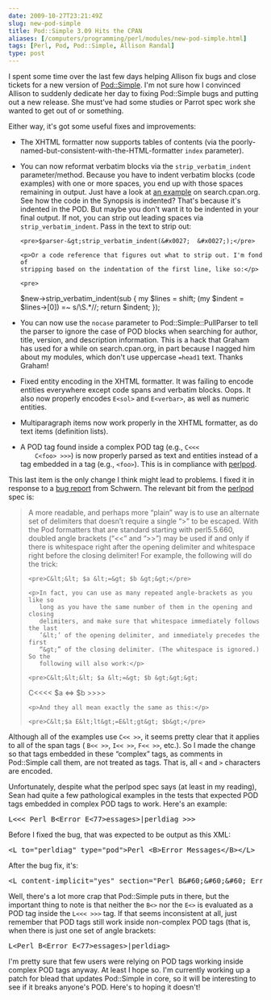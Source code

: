 ```yaml
--- 
date: 2009-10-27T23:21:49Z
slug: new-pod-simple
title: Pod::Simple 3.09 Hits the CPAN
aliases: [/computers/programming/perl/modules/new-pod-simple.html]
tags: [Perl, Pod, Pod::Simple, Allison Randal]
type: post
---
```


<p>I spent some time over the last few days helping Allison fix bugs and close
tickets for a new version of
<a href="http://search.cpan.org/perldoc?Pod::Simple" title="Pod::Simple on CPAN">Pod::Simple</a>. I'm not sure how I convinced Allison to suddenly
dedicate her day to fixing Pod::Simple bugs and putting out a new release. She
must've had some studies or Parrot spec work she wanted to get out of or
something.</p>

<p>Either way, it's got some useful fixes and improvements:</p>

<ul>
  <li><p>The XHTML formatter now supports tables of contents (via the
  poorly-named-but-consistent-with-the-HTML-formatter <code>index</code>
  parameter).</p></li>

  <li>
    <p>You can now reformat verbatim blocks via the
    <code>strip_verbatim_indent</code> parameter/method. Because you have to
    indent verbatim blocks (code examples) with one or more spaces, you end up
    with those spaces remaining in output. Just have a look at
    <a href="http://search.cpan.org/perldoc?DBIx::Connector" title="DBix::Connector">an example</a> on search.cpan.org. See how the
    code in the Synopsis is indented? That's because it's indented in the POD.
    But maybe you don't want it to be indented in your final output. If not, you can 
    strip out leading spaces via <code>strip_verbatim_indent</code>. Pass in
    the text to strip out:</p>

    <pre>$parser-&gt;strip_verbatim_indent(&#x0027;  &#x0027;);</pre>

    <p>Or a code reference that figures out what to strip out. I'm fond of
    stripping based on the indentation of the first line, like so:</p>

    <pre>
$new-&gt;strip_verbatim_indent(sub {
      my $lines = shift;
      (my $indent = $lines-&gt;[0]) =~ s/\S.*//;
      return $indent;
  });
</pre>
  </li>

  <li><p>You can now use the <code>nocase</code> parameter to
      Pod::Simple::PullParser to tell the parser to ignore the case of POD
      blocks when searching for author, title, version, and description
      information. This is a hack that Graham has used for a while on
      search.cpan.org, in part because I nagged him about my modules, which
      don't use uppercase <code>=head1</code> text. Thanks Graham!</p></li>

  <li><p>Fixed entity encoding in the XHTML formatter. It was failing to
      encode entities everywhere except code spans and verbatim blocks. Oops.
      It also now properly encodes <code>E&lt;sol&gt;</code> and
      <code>E&lt;verbar&gt;</code>, as well as numeric entities.</p></li>

  <li><p>Multiparagraph items now work properly in the XHTML formatter, as do
      text items (definition lists).</p></li>

  <li><p>A POD tag found inside a complex POD tag (e.g., <code>C&lt;&lt;&lt;
	C&lt;foo&gt; &gt;&gt;&gt;</code>) is now properly parsed as text and
	entities instead of a tag embedded in a tag (e.g.,
        <code>&lt;foo&gt;</code>). This is in compliance
        with <a href="http://search.cpan.org/perldoc?perlpod">perlpod</a>.</p></li>
</ul>

<p>This last item is the only change I think might lead to problems. I fixed
it in response to
a <a href="https://rt.cpan.org/Public/Bug/Display.html?id=12239" title="C&lt;&lt;&lt; C&lt;&lt;foo&gt;&gt; &gt;&gt;&gt; not rendered
properly.">bug report</a> from Schwern. The relevant bit from
the <a href="http://search.cpan.org/perldoc?perlpod">perlpod</a> spec is:</p>

<blockquote>
    <p>A more readable, and perhaps more “plain” way is to use an alternate
       set of delimiters that doesn’t require a single “&gt;” to be escaped.
       With the Pod formatters that are standard starting with perl5.5.660,
       doubled angle brackets (“&lt;&lt;” and “&gt;&gt;”) may be used if and
       only if there is whitespace right after the opening delimiter and
       whitespace right before the closing delimiter! For example, the
       following will do the trick:</p>

    <pre>C&lt;&lt; $a &lt;=&gt; $b &gt;&gt;</pre>

    <p>In fact, you can use as many repeated angle‐brackets as you like so
       long as you have the same number of them in the opening and closing
       delimiters, and make sure that whitespace immediately follows the last
       ’&lt;’ of the opening delimiter, and immediately precedes the first
       “&gt;” of the closing delimiter. (The whitespace is ignored.) So the
       following will also work:</p>

    <pre>C&lt;&lt;&lt; $a &lt;=&gt; $b &gt;&gt;&gt;
C&lt;&lt;&lt;&lt;  $a &lt;=&gt; $b     &gt;&gt;&gt;&gt;</pre>

    <p>And they all mean exactly the same as this:</p>

    <pre>C&lt;$a E&lt;lt&gt;=E&lt;gt&gt; $b&gt;</pre>
</blockquote>

<p>Although all of the examples use <code>C&lt;&lt; &gt;&gt;</code>, it seems
pretty clear that it applies to all of the span tags (
<code>B&lt;&lt; &gt;&gt;</code>, <code>I&lt;&lt; &gt;&gt;</code>,
<code>F&lt;&lt; &gt;&gt;</code>, etc.). So I made the change so that tags
embedded in these “complex” tags, as comments in Pod::Simple call them, are
not treated as tags. That is, all <code>&lt;</code> and <code>&gt;</code>
characters are encoded.</p>

<p>Unfortunately, despite what the perlpod spec says (at least in my reading),
Sean had quite a few pathological examples in the tests that expected POD tags
embedded in complex POD tags to work. Here's an example:</p>

<pre>L&lt;&lt;&lt; Perl B&lt;Error E&lt;77&gt;essages&gt;|perldiag &gt;&gt;&gt;</pre>

<p>Before I fixed the bug, that was expected to be output as this XML:</p>

<pre>&lt;L to=&quot;perldiag&quot; type=&quot;pod&quot;&gt;Perl &lt;B&gt;Error Messages&lt;/B&gt;&lt;/L&gt;</pre>

<p>After the bug fix, it's:</p>

<pre>&lt;L content-implicit=&quot;yes&quot; section=&quot;Perl B&amp;#60;&amp;#60;&amp;#60; Error E&amp;#60;77&amp;#62;essages&quot; type=&quot;pod&quot;&gt;&amp;#34;Perl B&amp;#60;&amp;#60;&amp;#60; Error E&amp;#60;77&amp;#62;essages&amp;#34;&lt;/L&gt;</pre>

<p>Well, there's a lot more crap that Pod::Simple puts in there, but the
important thing to note is that neither the <code>B&lt;&gt;</code> nor
the <code>E&lt;&gt;</code> is evaluated as a POD tag inside
the <code>L&lt;&lt;&lt; &gt;&gt;&gt;</code> tag. If that seems inconsistent at
all, just remember that POD tags still work inside non-complex POD tags (that
is, when there is just one set of angle brackets:</p>

<pre>L&lt;Perl B&lt;Error E&lt;77&gt;essages&gt;|perldiag&gt;</pre>

<p>I'm pretty sure that few users were relying on POD tags working inside
complex POD tags anyway. At least I hope so. I'm currently working up a patch
for blead that updates Pod::Simple in core, so it will be interesting to see
if it breaks anyone's POD. Here's to hoping it doesn't!</p>
